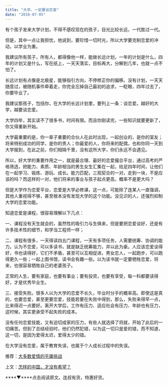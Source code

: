 ```yaml
---
title: "大学，一定要谈恋爱"
date: "2018-07-05"
---
```


有个孩子发来大学计划，不得不感叹现在的孩子，目光比较长远，一代胜过一代。

但是，其中一点让我担忧，他说到，要珍惜一切时光，所以大学要克制恋爱的冲动，以学业为重。

我建议所有孩子，所有人，都得像他一样，能做长远计划，一年的计划是什么，四年的计划又是什么，写在纸上，一天天落实，目标再大，分解到几年，也就一点不怕了。

长远计划有点像是北极星，能够指引方向，不停修正你的偏移。没有计划，一天天随意过，被随机事件牵着走，你完全忘掉自己最初的追求，一眨眼，四年过去了，你要毕业了。

我建议那孩子，包括你，在大学的长远计划里，要列上一条：谈恋爱。越好的大学，越要谈恋爱。

大学四年，其实读不了很多书，时间有限。而且你刚读完，一些知识就要更新了，你又得重新开始。

大学最重要的是，你一辈子重要的合伙人在此时出现，一起创业的，是你的室友；将来特别成功的同学，是你的贵人；你最爱的人，你将来的配偶，也和你同一天到大学报到，在此之前，你们相隔千里，没有这所大学，你们永远不会遇见。

所以，好大学的重要作用之一，就是最合理、最好的恋爱撮合平台，通过高考的严格筛选，把能力、素质、年龄相当的男生女生汇集在一起，给足四年时间，让他们在一起学习、锻炼、游玩、成长。能力匹配，三观契合的一对，走到一块，不是应该的吗？而这样的一对，他们将来的事业与孩子起点更高，概率不是更大吗？

但是大学作为恋爱平台，恋爱是大学必修课，这一点，可能除了连某人一直强调，其他人重视得不够，甚至根本没有发现大学的这个功能。没见识的人，还强烈抑制大学的恋爱功能。

知道恋爱是课程，很容易理解以下几点：

一、课程没有天生就会的，虽然性的吸引力与生俱来，但是要把恋爱谈好，还是有许多技术性的细节，和学当工程师一样；

二、课程有很多，一天得读四五门课程，一天有多项任务，人需要统筹、协调的能力。认为不恋爱，可以多读书，就是缺乏统筹能力，并以此为豪。人应该恋爱谈得好，书也读得好，它们不矛盾，甚至可以互相促进，男女恋人，一起跑步，可以跑得更久一些；一起上图书馆，读书会有趣一些。以为读书就一定要牺牲恋爱，将来，也很容易牺牲自己的老婆孩子。

正常的人生，要有家庭，也要有事业；要有投资，也要有享受，每一科都要读得好，才是优秀毕业生。

三、接受失败。很多人以为大学的恋爱不长久，毕业时分手的概率高。即使这是真的，也要恋爱，甚至更要恋爱，技能若要在失败中得到，那么，失败来得早一点，比来得迟一点要好。离开大学后，工作有压力、适应社会有压力、年龄也有压力，这时候，其实更承受不起失败的成本。

没有任何恋爱技能，又有迫切成家的压力，有些人就选择了将就，开始了此后的一切痛苦。但到了总结经验时，他们仍然犯错，以为这一切只是爱的错，而不知道，这一切，是因为爱得太迟，爱得太少的错。

在大学没有恋爱，属于教育失误，也属于个人成长过程中的失误。

推荐：[大多数爱情的平庸挑战](http://mp.weixin.qq.com/s?__biz=MjM5NDU0Mjk2MQ==&mid=2651626747&idx=1&sn=d4f9c86068f9b3cf3c6816a117d87b95&chksm=bd7e18e58a0991f34c721c05bebfc51e42e59e038845033955fd976abc1021c47bab6932c557&scene=21#wechat_redirect)

上文：[怎样的中国，才没有希望？](http://mp.weixin.qq.com/s?__biz=MjM5NDU0Mjk2MQ==&mid=2651628900&idx=1&sn=e7a126a5b6a62934fdbb10dd2225f39e&chksm=bd7e217a8a09a86cadbaf746fb3f52d0923dd96682502c9d92f24475065b8a2d53151df7b366&scene=21#wechat_redirect)

****▼****点击阅读原文。连叔有货，特惠好货。
